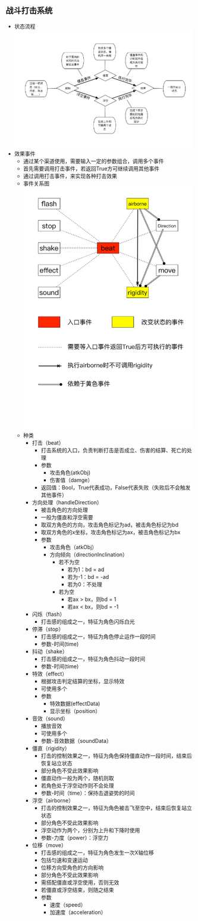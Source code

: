 ## 战斗打击系统
* 状态流程
	![image](https://raw.githubusercontent.com/Manistein/Photos/master/IndenpentProject/GreatFighter/打击系统状态流程图.png)
* 效果事件
	* 通过某个渠道使用，需要输入一定的参数组合，调用多个事件
	* 首先需要调用打击事件，若返回True方可继续调用其他事件
	* 通过调用打击事件，来实现各种打击效果
	* 事件关系图
	![image](https://raw.githubusercontent.com/Manistein/Photos/master/IndenpentProject/GreatFighter/打击系统效果事件关系图.png)
	* 种类
		* 打击（beat）
			* 打击系统的入口，负责判断打击是否成立、伤害的结算、死亡的处理
			* 参数
				* 攻击角色(atkObj)
				* 伤害值（damge）
			* 返回值：Bool，True代表成功，False代表失败（失败后不会触发其他事件）
		* 方向处理（handleDirection）
			* 被击角色的方向处理
			* 一般为僵直和浮空需要
			* 取双方角色的方向，攻击角色标记为ad，被击角色标记为bd
			* 取双方角色的x坐标，攻击角色标记为ax，被击角色标记为bx
			* 参数
				* 攻击角色（atkObj）
				* 方向倾向（directionInclination）
					* 若不为空
						* 若为1：bd = ad
						* 若为-1：bd = -ad
						* 若为0：不处理
					* 若为空
						* 若ax > bx，则bd = 1
						* 若ax < bx，则bd = -1
		* 闪烁（flash）
			* 打击感的组成之一，特征为角色闪烁白光
		* 停滞（stop）
			* 打击感的组成之一，特征为角色停止运作一段时间
			* 参数-时间(time)
		* 抖动（shake）
			* 打击感的组成之一，特征为角色抖动一段时间
			* 参数-时间(time)
		* 特效（effect）
			* 根据攻击判定结算的坐标，显示特效
			* 可使用多个
			* 参数
				* 特效数据(effectData)
				* 显示坐标（position）
		* 音效（sound）
			* 播放音效
			* 可使用多个
			* 参数-音效数据（soundData）
		* 僵直（rigidity）
			* 打击的控制效果之一，特征为角色保持僵直动作一段时间，结束后恢复站立状态
			* 部分角色不受此效果影响
			* 僵直动作一般为两个，随机则取
			* 若角色处于浮空动作则不会处理
			* 参数-时间（time）：保持击退姿势的时间
		* 浮空（airborne）
			* 打击的控制效果之一，特征为角色被击飞至空中，结束后恢复站立状态
			* 部分角色不受此效果影响
			* 浮空动作为两个，分别为上升和下降时使用
			* 参数-力度（power）：浮空力
		* 位移（move）
			* 打击感的组成之一，特征为角色发生一次X轴位移
			* 包括匀速和变速运动
			* 位移方向受角色的方向影响
			* 部分角色不受此效果影响
			* 需搭配僵直或浮空使用，否则无效
			* 若僵直或浮空结束，则随之结束
			* 参数
				* 速度（speed）
				* 加速度（acceleration）